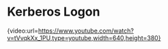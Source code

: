 # Kerberos Logon

{video:url=https://www.youtube.com/watch?v=tVvqkXx_1PU,type=youtube,width=640,height=380}